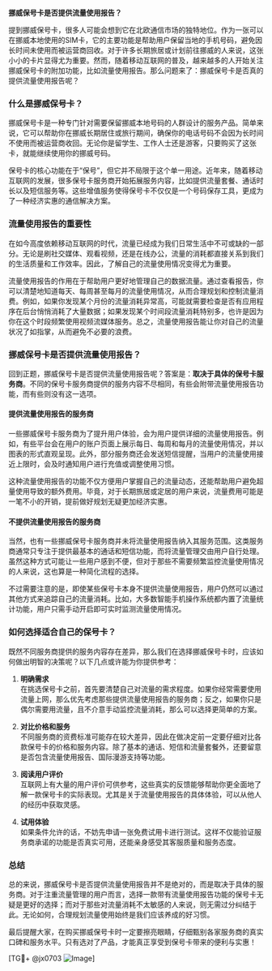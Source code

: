 **挪威保号卡是否提供流量使用报告？**

提到挪威保号卡，很多人可能会想到它在北欧通信市场的独特地位。作为一张可以在挪威本地使用的SIM卡，它的主要功能是帮助用户保留当地的手机号码，避免因长时间未使用而被运营商回收。对于许多长期旅居或计划前往挪威的人来说，这张小小的卡片显得尤为重要。然而，随着移动互联网的普及，越来越多的人开始关注挪威保号卡的附加功能，比如流量使用报告。那么问题来了：挪威保号卡是否真的提供流量使用报告呢？

### **什么是挪威保号卡？**
挪威保号卡是一种专门针对需要保留挪威本地号码的人群设计的服务产品。简单来说，它可以帮助你在挪威长期居住或旅行期间，确保你的电话号码不会因为长时间不使用而被运营商收回。无论你是留学生、工作人士还是游客，只要购买了这张卡，就能继续使用你的挪威号码。

保号卡的核心功能在于“保号”，但它并不局限于这个单一用途。近年来，随着移动互联网的发展，很多保号卡服务商开始拓展服务内容，比如提供流量套餐、通话时长以及短信服务等。这些增值服务使得保号卡不仅仅是一个号码保存工具，更成为了一种经济实惠的通信解决方案。

### **流量使用报告的重要性**
在如今高度依赖移动互联网的时代，流量已经成为我们日常生活中不可或缺的一部分。无论是刷社交媒体、观看视频，还是在线办公，流量的消耗都直接关系到我们的生活质量和工作效率。因此，了解自己的流量使用情况变得尤为重要。

流量使用报告的作用在于帮助用户更好地管理自己的数据流量。通过查看报告，你可以清楚地知道每天、每周甚至每月的流量使用情况，从而合理规划和控制流量消费。例如，如果你发现某个月份的流量消耗异常高，可能就需要检查是否有应用程序在后台悄悄消耗了大量数据；如果发现某个时间段流量消耗特别多，也许是因为你在这个时段频繁使用视频流媒体服务。总之，流量使用报告能让你对自己的流量状况了如指掌，从而避免不必要的浪费。

### **挪威保号卡是否提供流量使用报告？**
回到正题，挪威保号卡是否提供流量使用报告呢？答案是：**取决于具体的保号卡服务商**。不同的保号卡服务商提供的服务内容不尽相同，有些会附带流量使用报告功能，而有些则没有这一选项。

#### **提供流量使用报告的服务商**
一些挪威保号卡服务商为了提升用户体验，会为用户提供详细的流量使用报告。例如，有些平台会在用户的账户页面上展示每日、每周和每月的流量使用情况，并以图表的形式直观呈现。此外，部分服务商还会发送短信提醒，当用户的流量使用接近上限时，会及时通知用户进行充值或调整使用习惯。

这种流量使用报告的功能不仅方便用户掌握自己的流量动态，还能帮助用户避免超量使用导致的额外费用。毕竟，对于长期旅居或定居的用户来说，流量费用可能是一笔不小的开销，提前做好规划无疑更加经济实惠。

#### **不提供流量使用报告的服务商**
当然，也有一些挪威保号卡服务商并未将流量使用报告纳入其服务范围。这类服务商通常只专注于提供最基本的通话和短信功能，而将流量管理交由用户自行处理。虽然这种方式可能让一些用户感到不便，但对于那些不需要频繁监控流量使用情况的人来说，这也算是一种简化流程的选择。

不过需要注意的是，即使某些保号卡本身不提供流量使用报告，用户仍然可以通过其他方式来追踪自己的流量消耗。比如，大多数智能手机操作系统都内置了流量统计功能，用户只需手动开启即可实时监测流量使用情况。

### **如何选择适合自己的保号卡？**
既然不同服务商提供的服务内容存在差异，那么我们在选择挪威保号卡时，应该如何做出明智的决策呢？以下几点或许能为你提供参考：

1. **明确需求**  
   在挑选保号卡之前，首先要清楚自己对流量的需求程度。如果你经常需要使用流量上网，那么优先考虑那些提供流量使用报告的服务商；反之，如果你只是偶尔需要用流量，且不介意手动监控流量消耗，那么可以选择更简单的方案。

2. **对比价格和服务**  
 不同服务商的资费标准可能存在较大差异，因此在做决定前一定要仔细对比各款保号卡的价格和服务内容。除了基本的通话、短信和流量套餐外，还要留意是否包含流量使用报告、国际漫游支持等功能。

3. **阅读用户评价**  
 互联网上有大量的用户评价可供参考，这些真实的反馈能够帮助你更全面地了解一款保号卡的实际表现。尤其是关于流量使用报告的具体体验，可以从他人的经历中获取灵感。

4. **试用体验**  
 如果条件允许的话，不妨先申请一张免费试用卡进行测试。这样不仅能验证服务商承诺的功能是否真实可用，还能亲身感受其客服质量和服务态度。

### **总结**
总的来说，挪威保号卡是否提供流量使用报告并不是绝对的，而是取决于具体的服务商。对于注重流量管理的用户而言，选择一款带有流量使用报告功能的保号卡无疑是更好的选择；而对于那些对流量消耗不太敏感的人来说，则无需过分纠结于此。无论如何，合理规划流量使用始终是我们应该养成的好习惯。

最后提醒大家，在购买挪威保号卡时一定要擦亮眼睛，仔细甄别各家服务商的真实口碑和服务水平。只有选对了产品，才能真正享受到保号卡带来的便利与实惠！

[TG💪+ @jx0703 ![Image](https://github.com/user-attachments/assets/dbca1d08-cadb-493c-b0ec-ad6f7a83f270)]